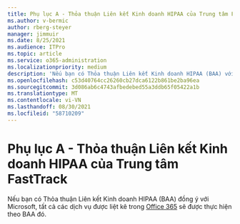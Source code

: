 ```yaml
---
title: Phụ lục A - Thỏa thuận Liên kết Kinh doanh HIPAA của Trung tâm FastTrack
ms.author: v-bermic
author: rberg-steyer
manager: jimmuir
ms.date: 8/25/2021
ms.audience: ITPro
ms.topic: article
ms.service: o365-administration
ms.localizationpriority: medium
description: 'Nếu bạn có Thỏa thuận Liên kết Kinh doanh HIPAA (BAA) với Microsoft cho Dịch vụ FastTrack thì mọi dịch vụ được liệt kê trong Lợi ích Liên kết Kinh doanh của FastTrack dành cho Office 365 đều được bao gồm trong BAA đó, ngoại trừ:'
ms.openlocfilehash: c53d40764cc26260cb27dca6122b861be2ba96ea
ms.sourcegitcommit: 3d086ab6c4743afbedebed55a3ddb65f05422a1b
ms.translationtype: MT
ms.contentlocale: vi-VN
ms.lasthandoff: 08/30/2021
ms.locfileid: "58710209"
---
```

# <a name="appendix-a---fasttrack-center-hipaa-business-associate-agreement"></a>Phụ lục A - Thỏa thuận Liên kết Kinh doanh HIPAA của Trung tâm FastTrack

Nếu bạn có Thỏa thuận Liên kết Kinh doanh HIPAA (BAA) đồng ý với Microsoft, tất cả các dịch vụ được liệt kê trong [Office 365](products-and-capabilities.md#office-365) sẽ được thực hiện theo BAA đó.


